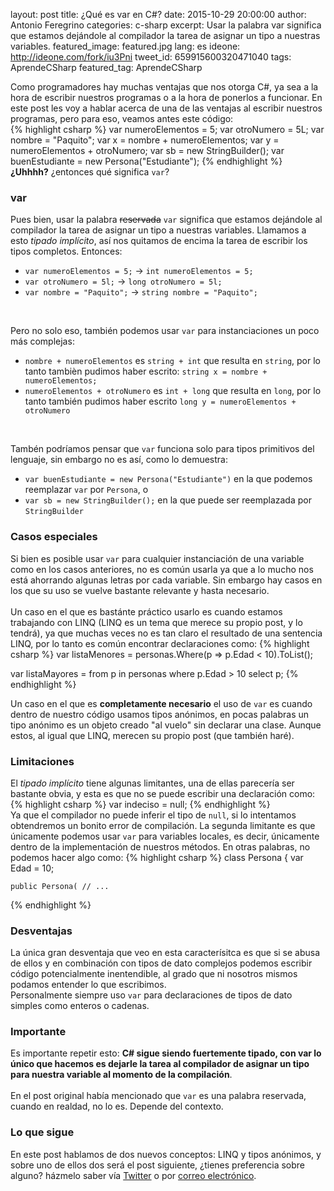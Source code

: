 layout: post
title: ¿Qué es var en C#?
date: 2015-10-29 20:00:00
author: Antonio Feregrino
categories: c-sharp
excerpt: Usar la palabra var significa que estamos dejándole al compilador la tarea de asignar un tipo a nuestras variables.
featured_image: featured.jpg
lang: es
ideone: http://ideone.com/fork/iu3Pni
tweet_id: 659915600320471040
tags: AprendeCSharp
featured_tag: AprendeCSharp

Como programadores hay muchas ventajas que nos otorga C#, ya sea a la hora de escribir nuestros programas o a la hora de ponerlos a funcionar. En este post les voy a hablar acerca de una de las ventajas al escribir nuestros programas, pero para eso, veamos antes este código:  
{% highlight csharp %}
var numeroElementos = 5;
var otroNumero = 5L;
var nombre = "Paquito";
var x = nombre + numeroElementos;
var y = numeroElementos + otroNumero;
var sb =  new StringBuilder();
var buenEstudiante =  new Persona("Estudiante");
{% endhighlight %}  
**¿Uhhhh?** ¿entonces qué significa `var`?  

### var  
Pues bien, usar la palabra <strike>reservada</strike> `var` significa que estamos dejándole al compilador la tarea de asignar un tipo a nuestras variables. Llamamos a esto *tipado implícito*, así nos quitamos de encima la tarea de escribir los tipos completos. Entonces:  

- `var numeroElementos = 5;` &#8594; `int numeroElementos = 5;`  
- `var otroNumero = 5l;` &#8594; `long otroNumero = 5l;`
- `var nombre = "Paquito";` &#8594; `string nombre = "Paquito";`    
<br />  

Pero no solo eso, también podemos usar `var` para instanciaciones un poco más complejas:  

- `nombre + numeroElementos` es `string + int` que resulta en `string`, por lo tanto tambièn pudimos haber escrito: `string x = nombre + numeroElementos;`  
- `numeroElementos + otroNumero` es `int + long` que resulta en `long`, por lo tanto también pudimos haber escrito `long y = numeroElementos + otroNumero`    
<br />

Tambén podríamos pensar que `var` funciona solo para tipos primitivos del lenguaje, sin embargo no es así, como lo demuestra:  

- `var buenEstudiante = new Persona("Estudiante")` en la que podemos reemplazar `var` por `Persona`, o
- `var sb = new StringBuilder();` en la que puede ser reemplazada por `StringBuilder`  
  
### Casos especiales  
Si bien es posible usar `var` para cualquier instanciación de una variable como en los casos anteriores, no es común usarla ya que a lo mucho nos está ahorrando algunas letras por cada variable. Sin embargo hay casos en los que su uso se vuelve bastante relevante y hasta necesario.  
<br />
Un caso en el que es bastánte práctico usarlo es cuando estamos trabajando con LINQ (LINQ es un tema que merece su propio post, y lo tendrá), ya que muchas veces no es tan claro el resultado de una sentencia LINQ, por lo tanto es común encontrar declaraciones como:
{% highlight csharp %}
var listaMenores = personas.Where(p => p.Edad < 10).ToList();

var listaMayores = from p in personas
				   where p.Edad > 10
				   select p;
{% endhighlight %}  

Un caso en el que es **completamente necesario** el uso de `var` es cuando dentro de nuestro código usamos tipos anónimos, en pocas palabras un tipo anónimo es un objeto creado "al vuelo" sin declarar una clase. Aunque estos, al igual que LINQ, merecen su propio post (que también haré).  

### Limitaciones
El *tipado implícito* tiene algunas limitantes, una de ellas parecería ser bastante obvia, y esta es que no se puede escribir una declaración como:
{% highlight csharp %}
var indeciso = null;
{% endhighlight %}  
Ya que el compilador no puede inferir el tipo de `null`, si lo intentamos obtendremos un bonito error de compilación.
La segunda limitante es que únicamente podemos usar `var` para variables locales, es decir, únicamente dentro de la implementación de nuestros métodos. En otras palabras, no podemos hacer algo como:
{% highlight csharp %}
class Persona 
{
	var Edad = 10;
	
	public Persona( // ...
{% endhighlight %}  
    
### Desventajas
La única gran desventaja que veo en esta caracterísitca es que si se abusa de ellos y en combinación con tipos de dato complejos podemos escribir código potencialmente inentendible, al grado que ni nosotros mismos podamos entender lo que escribimos.  
Personalmente siempre uso `var` para declaraciones de tipos de dato simples como enteros o cadenas. 

### Importante  
Es importante repetir esto: **C# sigue siendo fuertemente tipado, con var lo único que hacemos es dejarle la tarea al compilador de asignar un tipo para nuestra variable al momento de la compilación**.  
<br />
En el post original había mencionado que `var` es una palabra reservada, cuando en realdad, no lo es. Depende del contexto.

### Lo que sigue  
En este post hablamos de dos nuevos conceptos: LINQ y tipos anónimos, y sobre uno de ellos dos será el post siguiente, ¿tienes preferencia sobre alguno? házmelo saber vía <a href="https://twitter.com/intent/tweet?text=@io_exception">Twitter</a> o por <a href="mailto:{{ site.email }}?subject={{ page.title }}">correo electrónico</a>.

